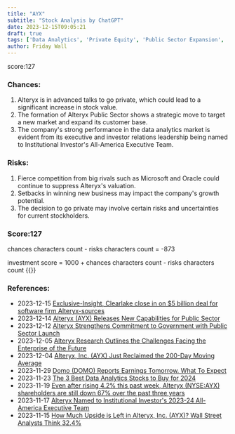 ```yaml
---
title: "AYX"
subtitle: "Stock Analysis by ChatGPT"
date: 2023-12-15T09:05:21
draft: true
tags: ['Data Analytics', 'Private Equity', 'Public Sector Expansion', 'Competition', 'Stock Valuation']
author: Friday Wall
---
```


score:127
### Chances:
1. Alteryx is in advanced talks to go private, which could lead to a significant increase in stock value.
2. The formation of Alteryx Public Sector shows a strategic move to target a new market and expand its customer base.
3. The company's strong performance in the data analytics market is evident from its executive and investor relations leadership being named to Institutional Investor's All-America Executive Team.
### Risks:
1. Fierce competition from big rivals such as Microsoft and Oracle could continue to suppress Alteryx's valuation.
2. Setbacks in winning new business may impact the company's growth potential.
3. The decision to go private may involve certain risks and uncertainties for current stockholders.
### Score:127
chances characters count - risks characters count = -873

investment score = 1000 + chances characters count - risks characters count
{{<tradingview symbol="NYSE:AYX">}}
### References:
- 2023-12-15 [Exclusive-Insight, Clearlake close in on $5 billion deal for software firm Alteryx-sources](https://ca.finance.yahoo.com/news/exclusive-insight-clearlake-close-5-180223374.html)
- 2023-12-14 [Alteryx (AYX) Releases New Capabilities for Public Sector](https://finance.yahoo.com/news/alteryx-ayx-releases-capabilities-public-175600506.html)
- 2023-12-12 [Alteryx Strengthens Commitment to Government with Public Sector Launch](https://finance.yahoo.com/news/alteryx-strengthens-commitment-government-public-140000158.html)
- 2023-12-05 [Alteryx Research Outlines the Challenges Facing the Enterprise of the Future](https://finance.yahoo.com/news/alteryx-research-outlines-challenges-facing-140000917.html)
- 2023-12-04 [Alteryx, Inc. (AYX) Just Reclaimed the 200-Day Moving Average](https://finance.yahoo.com/news/alteryx-inc-ayx-just-reclaimed-143002428.html)
- 2023-11-29 [Domo (DOMO) Reports Earnings Tomorrow. What To Expect](https://finance.yahoo.com/news/domo-domo-reports-earnings-tomorrow-070151387.html)
- 2023-11-23 [The 3 Best Data Analytics Stocks to Buy for 2024](https://finance.yahoo.com/news/3-best-data-analytics-stocks-130000979.html)
- 2023-11-19 [Even after rising 4.2% this past week, Alteryx (NYSE:AYX) shareholders are still down 67% over the past three years](https://finance.yahoo.com/news/even-rising-4-2-past-134150316.html)
- 2023-11-17 [Alteryx Named to Institutional Investor's 2023-24 All-America Executive Team](https://finance.yahoo.com/news/alteryx-named-institutional-investors-2023-210500959.html)
- 2023-11-15 [How Much Upside is Left in Alteryx, Inc. (AYX)? Wall Street Analysts Think 32.4%](https://finance.yahoo.com/news/much-upside-left-alteryx-inc-145512003.html)


                